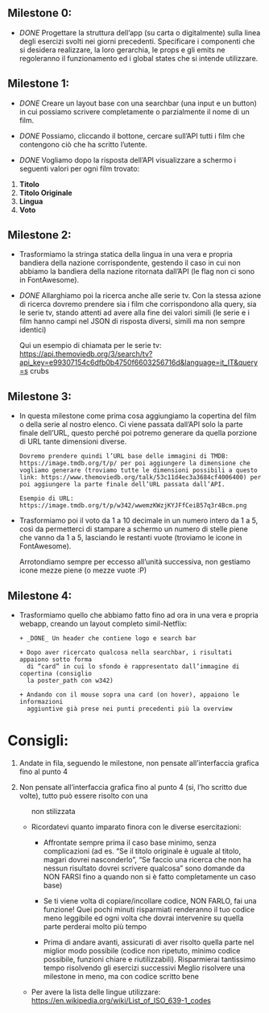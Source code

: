 ## Milestone 0:

- _DONE_ Progettare la struttura dell’app (su carta o digitalmente) sulla linea degli esercizi svolti nei giorni precedenti. Specificare i componenti che si desidera realizzare, la loro gerarchia, le props e gli emits ne regoleranno il funzionamento ed i global states che si intende utilizzare.

## Milestone 1:

- _DONE_ Creare un layout base con una searchbar (una input e un button) in cui possiamo scrivere completamente o parzialmente il nome di un film.

- _DONE_ Possiamo, cliccando il bottone, cercare sull’API tutti i film che contengono ciò che ha scritto l’utente.

- _DONE_ Vogliamo dopo la risposta dell’API visualizzare a schermo i seguenti valori per ogni film trovato:

1. **Titolo**
2. **Titolo Originale**
3. **Lingua**
4. **Voto**

## Milestone 2:

- Trasformiamo la stringa statica della lingua in una vera e propria bandiera della nazione corrispondente, gestendo il caso in cui non abbiamo la bandiera della nazione ritornata dall’API (le flag non ci sono in FontAwesome).

- _DONE_ Allarghiamo poi la ricerca anche alle serie tv. Con la stessa azione di ricerca dovremo prendere sia i film che corrispondono alla query, sia le serie tv, stando attenti ad avere alla fine dei valori simili (le serie e i film hanno campi nel JSON di risposta diversi, simili ma non sempre identici)

  Qui un esempio di chiamata per le serie tv:
  https://api.themoviedb.org/3/search/tv?api_key=e99307154c6dfb0b4750f6603256716d&language=it_IT&query=s
  crubs

## Milestone 3:

- In questa milestone come prima cosa aggiungiamo la copertina del film o della serie al nostro elenco. Ci viene passata dall’API solo la parte finale dell’URL, questo perché poi potremo generare da quella porzione di URL tante dimensioni diverse.

      Dovremo prendere quindi l’URL base delle immagini di TMDB: https://image.tmdb.org/t/p/ per poi aggiungere la dimensione che vogliamo generare (troviamo tutte le dimensioni possibili a questo link: https://www.themoviedb.org/talk/53c11d4ec3a3684cf4006400) per poi aggiungere la parte finale dell’URL passata dall’API.

      Esempio di URL:
      https://image.tmdb.org/t/p/w342/wwemzKWzjKYJFfCeiB57q3r4Bcm.png

- Trasformiamo poi il voto da 1 a 10 decimale in un numero intero da 1 a 5, così da permetterci di stampare a schermo un numero di stelle piene che vanno da 1 a 5, lasciando le restanti vuote (troviamo le icone in FontAwesome).

  Arrotondiamo sempre per eccesso all’unità successiva, non gestiamo icone mezze piene (o mezze vuote :P)

## Milestone 4:

- Trasformiamo quello che abbiamo fatto fino ad ora in una vera e propria webapp, creando un layout completo simil-Netflix:

      + _DONE_ Un header che contiene logo e search bar

      + Dopo aver ricercato qualcosa nella searchbar, i risultati appaiono sotto forma
        di “card” in cui lo sfondo è rappresentato dall’immagine di copertina (consiglio
        la poster_path con w342)

      + Andando con il mouse sopra una card (on hover), appaiono le informazioni
        aggiuntive già prese nei punti precedenti più la overview

# Consigli:

1. Andate in fila, seguendo le milestone, non pensate all’interfaccia grafica fino
   al punto 4

2. Non pensate all’interfaccia grafica fino al punto 4 (si, l’ho scritto due volte),
   tutto può essere risolto con una <ul> non stilizzata

3. Ricordatevi quanto imparato finora con le diverse esercitazioni:

   - Affrontate sempre prima il caso base minimo, senza complicazioni (ad
     es. “Se il titolo originale è uguale al titolo, magari dovrei nasconderlo”,
     “Se faccio una ricerca che non ha nessun risultato dovrei scrivere
     qualcosa” sono domande da NON FARSI fino a quando non si è fatto
     completamente un caso base)

   - Se ti viene volta di copiare/incollare codice, NON FARLO, fai una
     funzione! Quei pochi minuti risparmiati renderanno il tuo codice meno
     leggibile ed ogni volta che dovrai intervenire su quella parte perderai
     molto più tempo

   - Prima di andare avanti, assicurati di aver risolto quella parte nel miglior
     modo possibile (codice non ripetuto, minimo codice possibile, funzioni
     chiare e riutilizzabili). Risparmierai tantissimo tempo risolvendo gli
     esercizi successivi
     Meglio risolvere una milestone in meno, ma con codice scritto bene

4. Per avere la lista delle lingue utilizzare:
   https://en.wikipedia.org/wiki/List_of_ISO_639-1_codes
